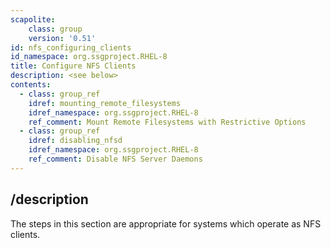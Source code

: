 ```yaml
---
scapolite:
    class: group
    version: '0.51'
id: nfs_configuring_clients
id_namespace: org.ssgproject.RHEL-8
title: Configure NFS Clients
description: <see below>
contents:
  - class: group_ref
    idref: mounting_remote_filesystems
    idref_namespace: org.ssgproject.RHEL-8
    ref_comment: Mount Remote Filesystems with Restrictive Options
  - class: group_ref
    idref: disabling_nfsd
    idref_namespace: org.ssgproject.RHEL-8
    ref_comment: Disable NFS Server Daemons
---
```



## /description

The
steps in this section are appropriate for systems which operate as NFS
clients.
